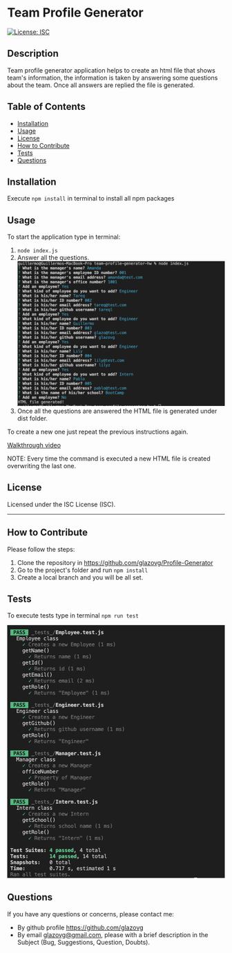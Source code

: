 
# Team Profile Generator
[![License: ISC](https://img.shields.io/badge/License-ISC-blue.svg)](https://opensource.org/licenses/ISC)

## Description
Team profile generator application helps to create an html file that shows team's information, the information is taken by answering some questions about the team.
Once all answers are replied the file is generated.
    
## Table of Contents
        
- [Installation](#installation)
- [Usage](#usage)
- [License](#license)
- [How to Contribute](#how-to-contribute)
- [Tests](#tests)
- [Questions](#questions)

<a name="installation"></a>
## Installation
Execute `npm install` in terminal to install all npm packages

<a name="usage"></a>
## Usage
To start the application type in terminal:

1. `node index.js`
2. Answer all the questions.
![Questions Example](/assets/img/questions.png)
3. Once all the questions are answered the HTML file is generated under dist folder.

To create a new one just repeat the previous instructions again.

[Walkthrough video]()

NOTE: Every time the command is executed a new HTML file is created overwriting the last one.
    
<a name="license"></a>
## License
Licensed under the ISC License (ISC).
    
---    
<a name="how-to-contribute"></a>
## How to Contribute
Please follow the steps:
1. Clone the repository in https://github.com/glazovg/Profile-Generator
2. Go to the project's folder and run `npm install`
3. Create a local branch and you will be all set.

<a name="tests"></a>
## Tests
To execute tests type in terminal `npm run test`

![Test Execution Example](/assets/img/ut.png)

<a name="questions"></a>
## Questions
If you have any questions or concerns, please contact me:

- By github profile https://github.com/glazovg
- By email glazovg@gmail.com, please with a brief description in the Subject (Bug, Suggestions, Question, Doubts).